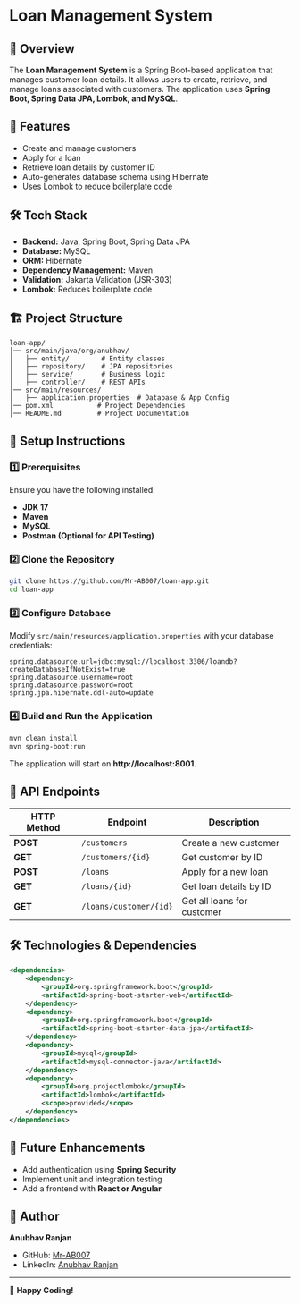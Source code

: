 # Loan Management System

## 📌 Overview
The **Loan Management System** is a Spring Boot-based application that manages customer loan details. It allows users to create, retrieve, and manage loans associated with customers. The application uses **Spring Boot, Spring Data JPA, Lombok, and MySQL**.

## 🚀 Features
- Create and manage customers
- Apply for a loan
- Retrieve loan details by customer ID
- Auto-generates database schema using Hibernate
- Uses Lombok to reduce boilerplate code

## 🛠️ Tech Stack
- **Backend:** Java, Spring Boot, Spring Data JPA
- **Database:** MySQL
- **ORM:** Hibernate
- **Dependency Management:** Maven
- **Validation:** Jakarta Validation (JSR-303)
- **Lombok:** Reduces boilerplate code

## 🏗️ Project Structure
```
loan-app/
│── src/main/java/org/anubhav/
│   ├── entity/        # Entity classes
│   ├── repository/    # JPA repositories
│   ├── service/       # Business logic
│   ├── controller/    # REST APIs
│── src/main/resources/
│   ├── application.properties  # Database & App Config
│── pom.xml           # Project Dependencies
│── README.md         # Project Documentation
```

## 🔧 Setup Instructions
### 1️⃣ Prerequisites
Ensure you have the following installed:
- **JDK 17**
- **Maven**
- **MySQL**
- **Postman (Optional for API Testing)**

### 2️⃣ Clone the Repository
```sh
git clone https://github.com/Mr-AB007/loan-app.git
cd loan-app
```

### 3️⃣ Configure Database
Modify `src/main/resources/application.properties` with your database credentials:
```properties
spring.datasource.url=jdbc:mysql://localhost:3306/loandb?createDatabaseIfNotExist=true
spring.datasource.username=root
spring.datasource.password=root
spring.jpa.hibernate.ddl-auto=update
```

### 4️⃣ Build and Run the Application
```sh
mvn clean install
mvn spring-boot:run
```
The application will start on **http://localhost:8001**.

## 📌 API Endpoints
| HTTP Method | Endpoint              | Description                |
|------------|----------------------|----------------------------|
| **POST**   | `/customers`         | Create a new customer     |
| **GET**    | `/customers/{id}`    | Get customer by ID        |
| **POST**   | `/loans`             | Apply for a new loan      |
| **GET**    | `/loans/{id}`        | Get loan details by ID    |
| **GET**    | `/loans/customer/{id}` | Get all loans for customer |

## 🛠️ Technologies & Dependencies
```xml
<dependencies>
    <dependency>
        <groupId>org.springframework.boot</groupId>
        <artifactId>spring-boot-starter-web</artifactId>
    </dependency>
    <dependency>
        <groupId>org.springframework.boot</groupId>
        <artifactId>spring-boot-starter-data-jpa</artifactId>
    </dependency>
    <dependency>
        <groupId>mysql</groupId>
        <artifactId>mysql-connector-java</artifactId>
    </dependency>
    <dependency>
        <groupId>org.projectlombok</groupId>
        <artifactId>lombok</artifactId>
        <scope>provided</scope>
    </dependency>
</dependencies>
```

## 🎯 Future Enhancements
- Add authentication using **Spring Security**
- Implement unit and integration testing
- Add a frontend with **React or Angular**

## 📌 Author
**Anubhav Ranjan**
- GitHub: [Mr-AB007](https://github.com/Mr-AB007)
- LinkedIn: [Anubhav Ranjan](https://www.linkedin.com/in/anubhav-ranjan007/)

---
🚀 **Happy Coding!**

